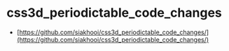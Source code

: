 # css3d_periodictable_code_changes

* [https://github.com/siakhooi/css3d_periodictable_code_changes/](https://github.com/siakhooi/css3d_periodictable_code_changes/)

